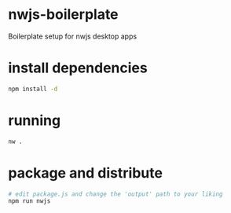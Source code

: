 # nwjs-boilerplate
Boilerplate setup for nwjs desktop apps

# install dependencies
```sh
npm install -d
```

# running
```sh
nw .
```

# package and distribute
```sh
# edit package.js and change the 'output' path to your liking
npm run nwjs
```